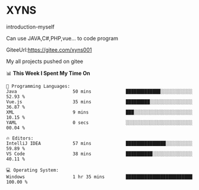 # XYNS
introduction-myself

Can use JAVA,C#,PHP,vue... to code program

GiteeUrl:https://gitee.com/xyns001

My all projects pushed on gitee

<!--START_SECTION:waka-->
📊 **This Week I Spent My Time On** 

```text
💬 Programming Languages: 
Java                     50 mins             █████████████░░░░░░░░░░░░   52.93 % 
Vue.js                   35 mins             █████████░░░░░░░░░░░░░░░░   36.87 % 
XML                      9 mins              ███░░░░░░░░░░░░░░░░░░░░░░   10.15 % 
YAML                     0 secs              ░░░░░░░░░░░░░░░░░░░░░░░░░   00.04 % 

🔥 Editors: 
IntelliJ IDEA            57 mins             ███████████████░░░░░░░░░░   59.89 % 
VS Code                  38 mins             ██████████░░░░░░░░░░░░░░░   40.11 % 

💻 Operating System: 
Windows                  1 hr 35 mins        █████████████████████████   100.00 % 
```


<!--END_SECTION:waka-->
